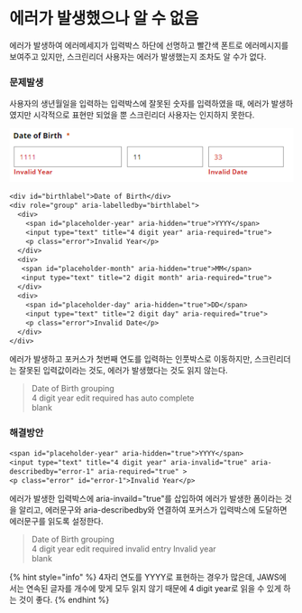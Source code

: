 # 에러가 발생했으나 알 수 없음

에러가 발생하여 에러메세지가 입력박스 하단에 선명하고 빨간색 폰트로 에러메시지를 보여주고 있지만, 스크린리더 사용자는 에러가 발생했는지 조차도 알 수가 없다.

### 문제발생

사용자의 생년월일을 입력하는 입력박스에 잘못된 숫자를 입력하였을 때, 에러가 발생하였지만 시각적으로 표현만 되었을 뿐 스크린리더 사용자는 인지하지 못한다.

![](../../.gitbook/assets/529.png)

```markup
<div id="birthlabel">Date of Birth</div> 
<div role="group" aria-labelledby="birthlabel">
  <div>
    <span id="placeholder-year" aria-hidden="true">YYYY</span>                                                
    <input type="text" title="4 digit year" aria-required="true">
    <p class="error">Invalid Year</p>
  </div>                                            
  <div>                                               
   <span id="placeholder-month" aria-hidden="true">MM</span>
   <input type="text" title="2 digit month" aria-required="true">                                   
  </div>                                            
  <div>
    <span id="placeholder-day" aria-hidden="true">DD</span>
    <input type="text" title="2 digit day" aria-required="true">
    <p class="error">Invalid Date</p>                                            
  </div>                                        
</div>    
```

에러가 발생하고 포커스가 첫번째 연도를 입력하는 인풋박스로 이동하지만, 스크린리더는 잘못된 입력값이라는 것도, 에러가 발생했다는 것도 읽지 않는다.

> Date of Birth grouping  
> 4 digit year edit required has auto complete  
> blank

### 해결방안

```markup
<span id="placeholder-year" aria-hidden="true">YYYY</span>                                                
<input type="text" title="4 digit year" aria-invalid="true" aria-describedby="error-1" aria-required="true" >
<p class="error" id="error-1">Invalid Year</p>                                     
```

에러가 발생한 입력박스에 aria-invaild="true"를 삽입하여 에러가 발생한 폼이라는 것을 알리고, 에러문구와 aria-describedby와 연결하여 포커스가 입력박스에 도달하면 에러문구를 읽도록 설정한다.

> Date of Birth grouping  
> 4 digit year edit required invalid entry Invalid year  
> blank

{% hint style="info" %}
4자리 연도를 YYYY로 표현하는 경우가 많은데, JAWS에서는 연속된 글자를 개수에 맞게 모두 읽지 않기 때문에 4 digit year로 읽을 수 있게 하는 것이 좋다.
{% endhint %}



